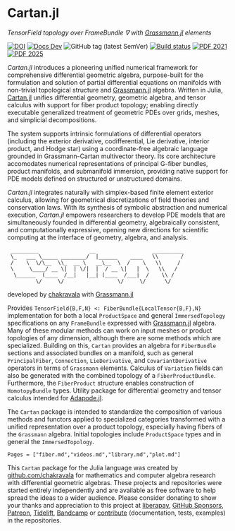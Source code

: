 # Cartan.jl

*TensorField topology over FrameBundle ∇ with [Grassmann.jl](https://github.com/chakravala/Grassmann.jl) elements*

[![DOI](https://zenodo.org/badge/673606851.svg)](https://zenodo.org/badge/latestdoi/673606851)
[![Docs Dev](https://img.shields.io/badge/docs-dev-blue.svg)](https://cartan.crucialflow.com)
![GitHub tag (latest SemVer)](https://img.shields.io/github/v/tag/chakravala/Cartan.jl)
[![Build status](https://ci.appveyor.com/api/projects/status/klhdg493nvs0oi7h?svg=true)](https://ci.appveyor.com/project/chakravala/cartan-jl)
[![PDF 2021](https://img.shields.io/badge/PDF-2021-blue.svg)](https://www.dropbox.com/sh/tphh6anw0qwija4/AAACiaXig5djrLVAKLPFmGV-a/Geometric-Algebra?preview=differential-geometric-algebra-2021.pdf)
[![PDF 2025](https://img.shields.io/badge/PDF-2025-blue.svg)](https://www.dropbox.com/sh/tphh6anw0qwija4/AAACiaXig5djrLVAKLPFmGV-a/Geometric-Algebra?preview=grassmann-cartan-2025.pdf)

*Cartan.jl* introduces a pioneering unified numerical framework for comprehensive differential geometric algebra, purpose-built for the formulation and solution of partial differential equations on manifolds with non-trivial topological structure and [Grassmann.jl](https://github.com/chakravala/Grassmann.jl) algebra.
Written in Julia, [Cartan.jl](https://github.com/chakravala/Cartan.jl) unifies differential geometry, geometric algebra, and tensor calculus with support for fiber product topology; enabling directly executable generalized treatment of geometric PDEs over grids, meshes, and simplicial decompositions.

The system supports intrinsic formulations of differential operators (including the exterior derivative, codifferential, Lie derivative, interior product, and Hodge star) using a coordinate-free algebraic language grounded in Grassmann-Cartan multivector theory.
Its core architecture accomodates numerical representations of principal G-fiber bundles, product manifolds, and submanifold immersion, providing native support for PDE models defined on structured or unstructured domains.

*Cartan.jl* integrates naturally with simplex-based finite element exterior calculus, allowing for geometrical discretizations of field theories and conservation laws.
With its synthesis of symbolic abstraction and numerical execution, *Cartan.jl* empowers researchers to develop PDE models that are simultaneously founded in differential geometry, algebraically consistent, and computationally expressive, opening new directions for scientific computing at the interface of geometry, algebra, and analysis.

```
 _________                __                  __________
 \_   ___ \_____ ________/  |______    ____   \\       /
 /    \  \/\__  \\_  __ \   __\__  \  /    \   \\     /
 \     \____/ __ \|  | \/|  |  / __ \|   |  \   \\   /
  \______  (____  /__|   |__| (____  /___|  /    \\ /
         \/     \/                 \/     \/      \/
```
developed by [chakravala](https://github.com/chakravala) with [Grassmann.jl](https://github.com/chakravala/Grassmann.jl)

Provides `TensorField{B,F,N} <: FiberBundle{LocalTensor{B,F},N}` implementation for both a local `ProductSpace` and general `ImmersedTopology` specifications on any `FrameBundle` expressed with [Grassmann.jl](https://github.com/chakravala/Grassmann.jl) algebra.
Many of these modular methods can work on input meshes or product topologies of any dimension, although there are some methods which are specialized.
Building on this, `Cartan` provides an algebra for `FiberBundle` sections and associated bundles on a manifold, such as general `PrincipalFiber`, `Connection`, `LieDerivative`, and `CovariantDerivative` operators in terms of `Grassmann` elements.
Calculus of `Variation` fields can also be generated with the combined topology of a `FiberProductBundle`.
Furthermore, the `FiberProduct` structure enables construction of `HomotopyBundle` types.
Utility package for differential geometry and tensor calculus intended for [Adapode.jl](https://github.com/chakravala/Adapode.jl).

The `Cartan` package is intended to standardize the composition of various methods and functors applied to specialized categories transformed with a unified representation over a product topology, especially having fibers of the `Grassmann` algebra.
Initial topologies include `ProductSpace` types and in general the `ImmersedTopology`.

```@contents
Pages = ["fiber.md","videos.md","library.md","plot.md"]
```

This `Cartan` package for the Julia language was created by [github.com/chakravala](https://github.com/chakravala) for mathematics and computer algebra research with differential geometric algebras.
These projects and repositories were started entirely independently and are available as free software to help spread the ideas to a wider audience.
Please consider donating to show your thanks and appreciation to this project at [liberapay](https://liberapay.com/chakravala), [GitHub Sponsors](https://github.com/sponsors/chakravala), [Patreon](https://patreon.com/dreamscatter), [Tidelift](https://tidelift.com/funding/github/julia/Grassmann), [Bandcamp](https://music.crucialflow.com) or [contribute](https://github.com/chakravala/Grassmann.jl/graphs/contributors) (documentation, tests, examples) in the repositories.
